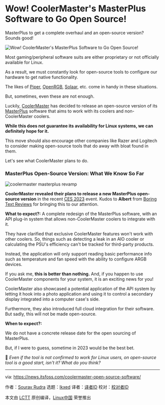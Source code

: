 [#]: subject: "Wow! CoolerMaster's MasterPlus Software to Go Open Source!"
[#]: via: "https://news.itsfoss.com/coolermaster-open-source-software/"
[#]: author: "Sourav Rudra https://news.itsfoss.com/author/sourav/"
[#]: collector: "lkxed"
[#]: translator: " "
[#]: reviewer: " "
[#]: publisher: " "
[#]: url: " "

Wow! CoolerMaster's MasterPlus Software to Go Open Source!
======

MasterPlus to get a complete overhaul and an open-source version? Sounds good!

![Wow! CoolerMaster's MasterPlus Software to Go Open Source!][1]

Most gaming/peripheral software suits are either proprietary or not officially available for Linux.

As a result, we must constantly look for open-source tools to configure our hardware to get native functionality.

The likes of [Piper][2], [OpenRGB][3], [Solaar][4], etc. come in handy in these situations.

But, sometimes, even these are not enough.

Luckily, [CoolerMaster][5] has decided to release an open-source version of its [MasterPlus][6] software that aims to work with its coolers and non-CoolerMaster coolers.

**While this does not guarantee its availability for Linux systems, we can definitely hope for it.**

This move should also encourage other companies like Razer and Logitech to consider making open-source tools that do away with bloat found in them.

Let's see what CoolerMaster plans to do.

### MasterPlus Open-Source Version: What We Know So Far

![coolermaster masterplus revamp][7]

**CoolerMaster revealed their plans to release a new MasterPlus open-source version** in the recent [CES 2023][8] event. Kudos to **Albert** from [Boring Text Reviews][9] for bringing this to our attention.

**What to expect?:** A complete redesign of the MasterPlus software, with an API plug-in system that allows non-CoolerMaster coolers to integrate with it.

They have clarified that exclusive CoolerMaster features won't work with other coolers. So, things such as detecting a leak in an AIO cooler or calculating the PSU's efficiency can't be tracked for third-party products.

Instead, the application will only support reading basic performance info such as temperature and fan speed with the ability to configure ARGB devices.

If you ask me, **this is better than nothing.** And, if you happen to use CoolerMaster components for your system, it is an exciting news for you!

CoolerMaster also showcased a potential application of the API system by letting it hook into a photo application and using it to control a secondary display integrated into a computer case's side.

Furthermore, they also introduced full cloud integration for their software. But sadly, this will not be made open-source.

**When to expect?:**

We do not have a concrete release date for the open sourcing of MasterPlus.

But, if I were to guess, sometime in 2023 would be the best bet.

💬 _Even if the tool is not confirmed to work for Linux users, on open-source tool is a good start, isn't it? What do you think?_

--------------------------------------------------------------------------------

via: https://news.itsfoss.com/coolermaster-open-source-software/

作者：[Sourav Rudra][a]
选题：[lkxed][b]
译者：[译者ID](https://github.com/译者ID)
校对：[校对者ID](https://github.com/校对者ID)

本文由 [LCTT](https://github.com/LCTT/TranslateProject) 原创编译，[Linux中国](https://linux.cn/) 荣誉推出

[a]: https://news.itsfoss.com/author/sourav/
[b]: https://github.com/lkxed
[1]: https://news.itsfoss.com/content/images/size/w2000/2023/01/coolermaster-masterplus-goes-opensource.png
[2]: https://github.com/libratbag/piper
[3]: https://openrgb.org
[4]: https://github.com/pwr-Solaar/Solaar
[5]: https://www.coolermaster.com
[6]: https://masterplus.coolermaster.com
[7]: https://news.itsfoss.com/content/images/2023/01/CoolerMaster_MasterPlus_Revamp-1.png
[8]: https://www.ces.tech
[9]: https://boringtextreviews.com/exclusive-say-goodbye-to-bloated-closed-source-software-coolermaster-to-release-new-open-source-version-of-its-software-with-api-integration-and-it-can-work-with-other-coolers-too
